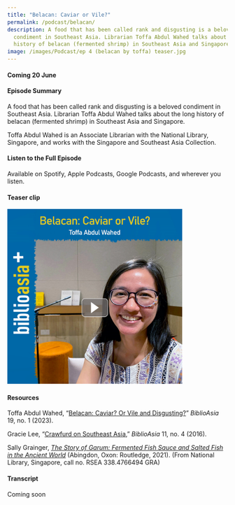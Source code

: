 ```yaml
---
title: "Belacan: Caviar or Vile?"
permalink: /podcast/belacan/
description: A food that has been called rank and disgusting is a beloved
  condiment in Southeast Asia. Librarian Toffa Abdul Wahed talks about the long
  history of belacan (fermented shrimp) in Southeast Asia and Singapore.
image: /images/Podcast/ep 4 (belacan by toffa) teaser.jpg
---
```

#### Coming  20 June ###
#### **Episode Summary** ####
A food that has been called rank and disgusting is a beloved condiment in Southeast Asia. Librarian Toffa Abdul Wahed talks about the long history of belacan (fermented shrimp) in Southeast Asia and Singapore.

Toffa Abdul Wahed is an Associate Librarian with the National Library, Singapore, and works with the Singapore and Southeast Asia Collection.

#### **Listen to the Full Episode** ####
Available on Spotify, Apple Podcasts, Google Podcasts, and wherever you listen.

#### **Teaser clip** ####
<a href=""><img src="/images/Podcast/ep%204%20(belacan%20by%20toffa)%20teaser.jpg" style="width:auto; height:400px;"></a>

#### **Resources** ####
Toffa Abdul Wahed, “[Belacan: Caviar? Or Vile and Disgusting?](/vol-19/issue-1/apr-jun-2023/shrimp-paste-belacan/)” <i>BiblioAsia</i> 19, no. 1 (2023).

Gracie Lee, “[Crawfurd on Southeast Asia](/vol-11/issue-4/jan-mar-2016/dictionary-indian-islands-crawfurd),” <i>BiblioAsia</i> 11, no. 4 (2016). 

Sally Grainger, <i>[The Story of Garum: Fermented Fish Sauce and Salted Fish in the Ancient World]( https://catalogue.nlb.gov.sg/cgi-bin/spydus.exe/ENQ/WPAC/BIBENQ?SETLVL=1&amp;BRN=205370569)</i> (Abingdon, Oxon: Routledge, 2021). (From National Library, Singapore, call no. RSEA 338.4766494 GRA)


#### **Transcript** ####
Coming soon